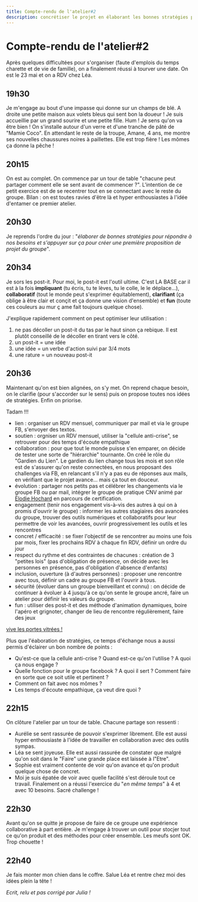 ```yaml
---
title: Compte-rendu de l'atelier#2
description: concrétiser le projet en élaborant les bonnes stratégies pour répondre à nos besoins
---
```


# Compte-rendu de l'atelier#2 
Après quelques difficultées pour s'organiser (faute d'emplois du temps charette et de vie de famille), on a finalement réussi à tourver une date. On est le 23 mai et on a RDV chez Léa.

## 19h30
Je m'engage au bout d'une impasse qui donne sur un champs de blé. A droite une petite maison aux volets bleus qui sent bon la doueur ! Je suis accueillie par un grand sourire et une petite fille. Hum ! Je sens qu'on va être bien ! On s'installe autour d'un verre et d'une tranche de pâté de "Mamie Coco". En attendant le reste de la troupe, Amane, 4 ans, me montre ses nouvelles chaussures noires à paillettes. Elle est trop fière ! Les mômes ça donne la pêche !

## 20h15 
On est au complet. On commence par un tour de table "chacune peut partager comment elle se sent avant de commencer ?". L'intention de ce petit exercice
est de se recentrer tout en se connectant avec le reste du groupe. Bilan : on est toutes ravies d'être là et hyper enthousiastes à l'idée d'entamer ce premier atelier.

## 20h30
Je reprends l'ordre du jour : "*élaborer de bonnes stratégies pour répondre à nos besoins et s'appuyer sur ça pour créer une première proposition de projet du groupe*". 

## 20h34
Je sors les post-it. 
Pour moi, le post-it est l'outil ultime. C'est LA BASE car il est à la fois **impliquant** (tu écris, tu te lèves, tu le colle, le le déplace...), **collaboratif** (tout le monde peut s'exprimer équitablement), **clarifiant** (ça oblige à être clair et conçit et ça donne une vision d'ensemble) et **fun** (toute ces couleurs au mur ç ame fait toujours quelque chose).

J'explique rapidement comment on peut optimiser leur utilisation : 
1) ne pas décoller un post-it du tas par le haut sinon ça rebique. Il est plutôt conseillé de le décoller en tirant vers le côté.
2) un post-it = une idée
3) une idée = un verbe d'action suivi par 3/4 mots
4) une rature = un nouveau post-it

## 20h36
Maintenant qu'on est bien alignées, on s'y met. On reprend chaque besoin, on le clarifie (pour s'accorder sur le sens) puis on propose toutes nos idées de stratégies. Enfin on priorise. 

Tadam !!!
- lien : organiser un RDV mensuel, communiquer par mail et via le groupe FB, s'envoyer des textos. 
- soutien : orgniser un RDV mensuel, utiliser la "cellule anti-crise", se retrouver pour des temps d'écoute empathique
- collaboration : pour que tout le monde puisse s'en emparer, on décide de tester une sorte de "hiérarchie" tournante. On créé le rôle du "Gardien du Lien". Le gardien du lien change tous les mois et son rôle est de s'assurer qu'on reste connectées, en nous proposant des challenges via FB, en relancant s'il n'y a pas eu de réponses aux mails, en vérifiant que le projet avance... mais ça tout en douceur.
- évolution : partager nos petits pas et célébrer les changements via le groupe FB ou par mail, intégrer le groupe de pratique CNV animé par [Elodie Hochard](http://www.elodie-hochard.com/) en parcours de certification.
- engagement (tenir nos engagement vis-à-vis des autres à qui on à promis d'ouvrir le groupe) : informer les autres stagiaires des avancées du groupe, trouver des outils numériques et collaboratifs pour leur permettre de voir les avancées, ouvrir progressivement les outils et les rencontres
- concret / efficacité : se fixer l'objectif de se rencontrer au moins une fois par mois, fixer les prochains RDV à chaque fin RDV, définir un ordre du jour 
- respect du rythme et des contraintes de chacunes : création de 3 "petites lois" (pas d'obligation de présence, on décide avec les personnes en présence, pas d'obligation d'absence d'enfants)
- inclusion, ouverture (à d'autres personnes) : proposer une rencontre avec tous, définir un cadre au groupe FB et l'ouvrir à tous.
- sécurité (évoluer dans un groupe bienveillant et connu) : on décide de continuer à évoluer à 4 jusqu'à ce qu'on sente le groupe ancré, faire un atelier pour définir les valeurs du groupe.
- fun : utiliser des post-it et des méthode d'animation dynamiques, boire l'apéro et grignoter, changer de lieu de rencontre régulièrement, faire des jeux

[vive les portes vitrées !](https://github.com/cnvpoilsauxpieds/documentation/blob/master/media/atelier-2/tableau%20de%20post-it.jpg)

Plus que l'éaboration de stratégies, ce temps d'échange nous a aussi permis d'éclairer un bon nombre de points : 
- Qu'est-ce que la cellule anti-crise ? Quand est-ce qu'on l'utilise ? A quoi ça nous engage ? 
- Quelle fonction pour le groupe facebook ? A quoi il sert ? Comment faire en sorte que ce soit utile et pertinent ?
- Comment on fait avec nos mômes ? 
- Les temps d'écoute empathique, ça veut dire quoi ? 

## 22h15
On clôture l'atelier par un tour de table. Chacune partage son ressenti : 
- Aurélie se sent rassurée de pouvoir s'exprimer librement. Elle est aussi hyper enthousiaste à l'idée de travailler en collaboration avec des outils sympas. 
- Léa se sent joyeuse. Elle est aussi rassurée de constater que malgré qu'on soit dans le "Faire" une grande place est laissée à l"Etre". 
- Sophie est vraiment contente de voir qu'on avance et qu'on produit quelque chose de concret. 
- Moi je suis épatée de voir avec quelle facilité s'est déroule tout ce travail. Finalement on a réussi l'exercice du "*en même temps*" à 4 et avec 10 besoins. Sacré challenge !

## 22h30
Avant qu'on se quitte je propose de faire de ce groupe une expérience collaborative à part entière. Je m'engage à trouver un outil pour stocjer tout ce qu'on produit et des méthodes pour créer ensemble. Les meufs sont OK. Trop chouette ! 

## 22h40
Je fais monter mon chien dans le coffre. Salue Léa et rentre chez moi des idées plein la tête ! 

*Ecrit, relu et pas corrigé par Julia !*
